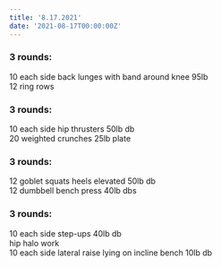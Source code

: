 ```yaml
---
title: '8.17.2021'
date: '2021-08-17T00:00:00Z'
---
```


### 3 rounds:  
10 each side back lunges with band around knee 95lb              
12 ring rows               
  
### 3 rounds:  
10 each side hip thrusters 50lb db        
20 weighted crunches 25lb plate         

### 3 rounds:  
12 goblet squats heels elevated 50lb db        
12 dumbbell bench press 40lb dbs

### 3 rounds:  
10 each side step-ups 40lb db            
hip halo work           
10 each side lateral raise lying on incline bench 10lb db  